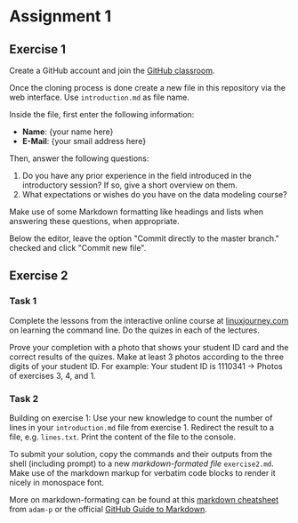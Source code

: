 # Assignment 1

## Exercise 1 

Create a GitHub account and join the [GitHub classroom](https://classroom.github.com/a/no15MntJ).

Once the cloning process is done create a new file in this repository via the web interface. Use `introduction.md` as file name.

Inside the file, first enter the following information:

* **Name**: {your name here}
* **E-Mail**: {your smail address here}

Then, answer the following questions:

1. Do you have any prior experience in the field introduced in the introductory session? If so, give a short overview on them.
2. What expectations or wishes do you have on the data modeling course?

Make use of some Markdown formatting like headings and lists when answering these questions, when appropriate.

Below the editor, leave the option "Commit directly to the master branch." checked and click "Commit new file".

## Exercise 2 

### Task 1
Complete the lessons from the interactive online course at [linuxjourney.com](https://linuxjourney.com/lesson/the-shell) on learning the command line. Do the quizes in each of the lectures.

Prove your completion with a photo that shows your student ID card and the correct results of the quizes. Make at least 3 photos according to the three digits of your student ID. For example: Your student ID is 1110341 -> Photos of exercises 3, 4, and 1. 

### Task 2
Building on exercise 1: Use your new knowledge to count the number of lines in your `introduction.md` file from exercise 1.
Redirect the result to a file, e.g. `lines.txt`.
Print the content of the file to the console.

To submit your solution, copy the commands and their outputs from the shell (including prompt) to a new *markdown-formated file* `exercise2.md`. Make use of the markdown markup for verbatim code blocks to render it nicely in monospace font.

More on markdown-formating can be found at this [markdown cheatsheet](https://github.com/adam-p/markdown-here/wiki/Markdown-Cheatsheet) from `adam-p` or the official [GitHub Guide to Markdown](https://guides.github.com/features/mastering-markdown/).

